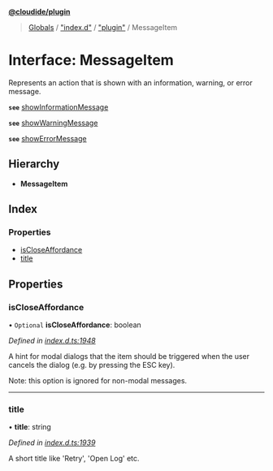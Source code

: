**[@cloudide/plugin](../README.md)**

> [Globals](../README.md) / ["index.d"](../modules/_index_d_.md) / ["plugin"](../modules/_index_d_._plugin_.md) / MessageItem

# Interface: MessageItem

Represents an action that is shown with an information, warning, or
error message.

**`see`** [showInformationMessage](#window.showInformationMessage)

**`see`** [showWarningMessage](#window.showWarningMessage)

**`see`** [showErrorMessage](#window.showErrorMessage)

## Hierarchy

* **MessageItem**

## Index

### Properties

* [isCloseAffordance](_index_d_._plugin_.messageitem.md#iscloseaffordance)
* [title](_index_d_._plugin_.messageitem.md#title)

## Properties

### isCloseAffordance

• `Optional` **isCloseAffordance**: boolean

*Defined in [index.d.ts:1948](https://github.com/shuyaqian/cloudide-plugin-api/blob/6d83fa1/index.d.ts#L1948)*

A hint for modal dialogs that the item should be triggered
when the user cancels the dialog (e.g. by pressing the ESC
key).

Note: this option is ignored for non-modal messages.

___

### title

•  **title**: string

*Defined in [index.d.ts:1939](https://github.com/shuyaqian/cloudide-plugin-api/blob/6d83fa1/index.d.ts#L1939)*

A short title like 'Retry', 'Open Log' etc.

